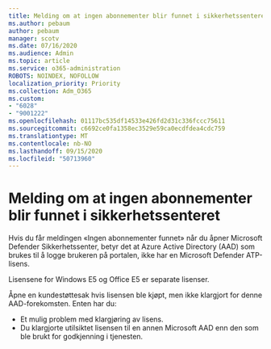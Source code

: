 ```yaml
---
title: Melding om at ingen abonnementer blir funnet i sikkerhetssenteret
ms.author: pebaum
author: pebaum
manager: scotv
ms.date: 07/16/2020
ms.audience: Admin
ms.topic: article
ms.service: o365-administration
ROBOTS: NOINDEX, NOFOLLOW
localization_priority: Priority
ms.collection: Adm_O365
ms.custom:
- "6028"
- "9001222"
ms.openlocfilehash: 01117bc535df14533e426fd2d31c336fccc75611
ms.sourcegitcommit: c6692ce0fa1358ec3529e59ca0ecdfdea4cdc759
ms.translationtype: MT
ms.contentlocale: nb-NO
ms.lasthandoff: 09/15/2020
ms.locfileid: "50713960"
---
```

# <a name="no-subscriptions-found-message-in-the-security-center"></a>Melding om at ingen abonnementer blir funnet i sikkerhetssenteret

Hvis du får meldingen «Ingen abonnementer funnet» når du åpner Microsoft Defender Sikkerhetssenter, betyr det at Azure Active Directory (AAD) som brukes til å logge brukeren på portalen, ikke har en Microsoft Defender ATP-lisens.  

Lisensene for Windows E5 og Office E5 er separate lisenser.

Åpne en kundestøttesak hvis lisensen ble kjøpt, men ikke klargjort for denne AAD-forekomsten. Enten har du: <br/>
-   Et mulig problem med klargjøring av lisens.<br/>
-   Du klargjorte utilsiktet lisensen til en annen Microsoft AAD enn den som ble brukt for godkjenning i tjenesten.